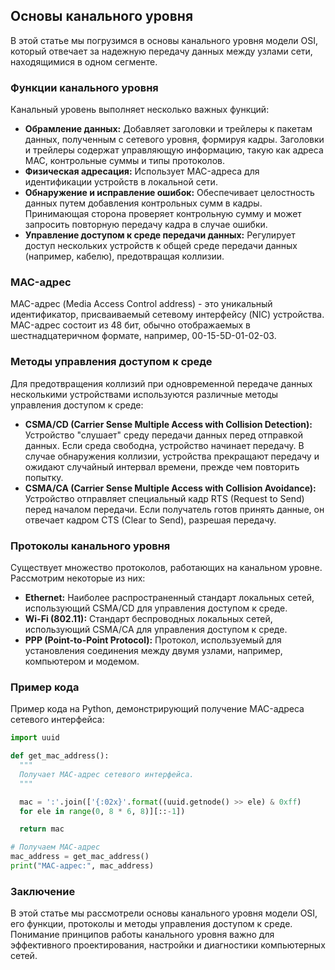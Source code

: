 ## Основы канального уровня

В этой статье мы погрузимся в основы канального уровня модели OSI, который отвечает за надежную передачу данных между узлами сети, находящимися в одном сегменте.  

### Функции канального уровня

Канальный уровень выполняет несколько важных функций:

* **Обрамление данных:** Добавляет заголовки и трейлеры к пакетам данных, полученным с сетевого уровня, формируя кадры. Заголовки и трейлеры содержат управляющую информацию, такую как адреса MAC, контрольные суммы и типы протоколов.
* **Физическая адресация:** Использует MAC-адреса для идентификации устройств в локальной сети. 
* **Обнаружение и исправление ошибок:**  Обеспечивает целостность данных путем добавления контрольных сумм в кадры. Принимающая сторона проверяет контрольную сумму и может запросить повторную передачу кадра в случае ошибки.
* **Управление доступом к среде передачи данных:**  Регулирует доступ нескольких устройств к общей среде передачи данных (например, кабелю), предотвращая коллизии.

### MAC-адрес

MAC-адрес (Media Access Control address) - это уникальный идентификатор, присваиваемый сетевому интерфейсу (NIC) устройства.  MAC-адрес состоит из 48 бит, обычно отображаемых в шестнадцатеричном формате, например, 00-15-5D-01-02-03. 

### Методы управления доступом к среде

Для предотвращения коллизий при одновременной передаче данных несколькими устройствами используются различные методы управления доступом к среде:

* **CSMA/CD (Carrier Sense Multiple Access with Collision Detection):**  Устройство "слушает" среду передачи данных перед отправкой данных. Если среда свободна, устройство начинает передачу. В случае обнаружения коллизии, устройства прекращают передачу и ожидают случайный интервал времени, прежде чем повторить попытку.
* **CSMA/CA (Carrier Sense Multiple Access with Collision Avoidance):** Устройство отправляет специальный кадр RTS (Request to Send) перед началом передачи.  Если получатель готов принять данные, он отвечает кадром CTS (Clear to Send), разрешая передачу. 

### Протоколы канального уровня

Существует множество протоколов, работающих на канальном уровне.  Рассмотрим некоторые из них:

* **Ethernet:**  Наиболее распространенный стандарт локальных сетей, использующий CSMA/CD для управления доступом к среде.
* **Wi-Fi (802.11):**  Стандарт беспроводных локальных сетей, использующий CSMA/CA для управления доступом к среде.
* **PPP (Point-to-Point Protocol):** Протокол, используемый для установления соединения между двумя узлами, например, компьютером и модемом.

### Пример кода

Пример кода на Python, демонстрирующий получение MAC-адреса сетевого интерфейса:

```python
import uuid

def get_mac_address():
  """
  Получает MAC-адрес сетевого интерфейса.
  """

  mac = ':'.join(['{:02x}'.format((uuid.getnode() >> ele) & 0xff)
  for ele in range(0, 8 * 6, 8)][::-1])

  return mac

# Получаем MAC-адрес
mac_address = get_mac_address()
print("MAC-адрес:", mac_address)
```

### Заключение

В этой статье мы рассмотрели основы канального уровня модели OSI, его функции, протоколы и методы управления доступом к среде. Понимание принципов работы канального уровня важно для эффективного проектирования, настройки и диагностики компьютерных сетей. 
